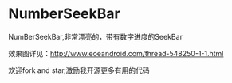 NumberSeekBar
=============

NumBerSeekBar,非常漂亮的，带有数字进度的SeekBar

效果图详见：http://www.eoeandroid.com/thread-548250-1-1.html

欢迎fork and star,激励我开源更多有用的代码

